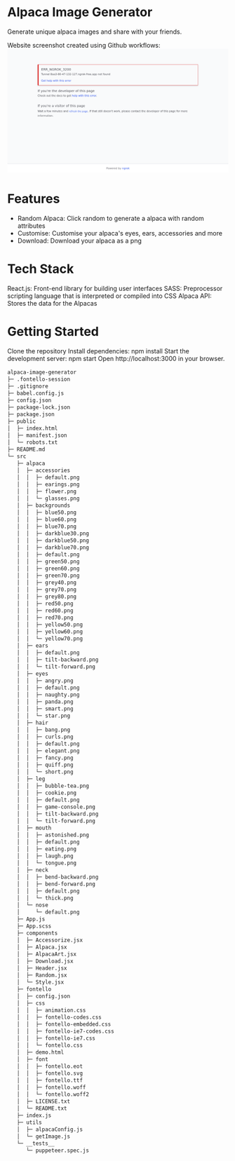# Alpaca Image Generator

Generate unique alpaca images and share with your friends.

Website screenshot created using Github workflows:
![Webpage Screenshot](screenshot.png)

# Features 

- Random Alpaca: Click random to generate a alpaca with random attributes 
- Customise: Customise your alpaca's eyes, ears, accessories and more
- Download: Download your alpaca as a png

# Tech Stack

React.js: Front-end library for building user interfaces
SASS: Preprocessor scripting language that is interpreted or compiled into CSS
Alpaca API: Stores the data for the Alpacas

# Getting Started

Clone the repository
Install dependencies: npm install
Start the development server: npm start
Open http://localhost:3000 in your browser.
```
alpaca-image-generator
├─ .fontello-session
├─ .gitignore
├─ babel.config.js
├─ config.json
├─ package-lock.json
├─ package.json
├─ public
│  ├─ index.html
│  ├─ manifest.json
│  └─ robots.txt
├─ README.md
└─ src
   ├─ alpaca
   │  ├─ accessories
   │  │  ├─ default.png
   │  │  ├─ earings.png
   │  │  ├─ flower.png
   │  │  └─ glasses.png
   │  ├─ backgrounds
   │  │  ├─ blue50.png
   │  │  ├─ blue60.png
   │  │  ├─ blue70.png
   │  │  ├─ darkblue30.png
   │  │  ├─ darkblue50.png
   │  │  ├─ darkblue70.png
   │  │  ├─ default.png
   │  │  ├─ green50.png
   │  │  ├─ green60.png
   │  │  ├─ green70.png
   │  │  ├─ grey40.png
   │  │  ├─ grey70.png
   │  │  ├─ grey80.png
   │  │  ├─ red50.png
   │  │  ├─ red60.png
   │  │  ├─ red70.png
   │  │  ├─ yellow50.png
   │  │  ├─ yellow60.png
   │  │  └─ yellow70.png
   │  ├─ ears
   │  │  ├─ default.png
   │  │  ├─ tilt-backward.png
   │  │  └─ tilt-forward.png
   │  ├─ eyes
   │  │  ├─ angry.png
   │  │  ├─ default.png
   │  │  ├─ naughty.png
   │  │  ├─ panda.png
   │  │  ├─ smart.png
   │  │  └─ star.png
   │  ├─ hair
   │  │  ├─ bang.png
   │  │  ├─ curls.png
   │  │  ├─ default.png
   │  │  ├─ elegant.png
   │  │  ├─ fancy.png
   │  │  ├─ quiff.png
   │  │  └─ short.png
   │  ├─ leg
   │  │  ├─ bubble-tea.png
   │  │  ├─ cookie.png
   │  │  ├─ default.png
   │  │  ├─ game-console.png
   │  │  ├─ tilt-backward.png
   │  │  └─ tilt-forward.png
   │  ├─ mouth
   │  │  ├─ astonished.png
   │  │  ├─ default.png
   │  │  ├─ eating.png
   │  │  ├─ laugh.png
   │  │  └─ tongue.png
   │  ├─ neck
   │  │  ├─ bend-backward.png
   │  │  ├─ bend-forward.png
   │  │  ├─ default.png
   │  │  └─ thick.png
   │  └─ nose
   │     └─ default.png
   ├─ App.js
   ├─ App.scss
   ├─ components
   │  ├─ Accessorize.jsx
   │  ├─ Alpaca.jsx
   │  ├─ AlpacaArt.jsx
   │  ├─ Download.jsx
   │  ├─ Header.jsx
   │  ├─ Random.jsx
   │  └─ Style.jsx
   ├─ fontello
   │  ├─ config.json
   │  ├─ css
   │  │  ├─ animation.css
   │  │  ├─ fontello-codes.css
   │  │  ├─ fontello-embedded.css
   │  │  ├─ fontello-ie7-codes.css
   │  │  ├─ fontello-ie7.css
   │  │  └─ fontello.css
   │  ├─ demo.html
   │  ├─ font
   │  │  ├─ fontello.eot
   │  │  ├─ fontello.svg
   │  │  ├─ fontello.ttf
   │  │  ├─ fontello.woff
   │  │  └─ fontello.woff2
   │  ├─ LICENSE.txt
   │  └─ README.txt
   ├─ index.js
   ├─ utils
   │  ├─ alpacaConfig.js
   │  └─ getImage.js
   └─ __tests__
      └─ puppeteer.spec.js

```